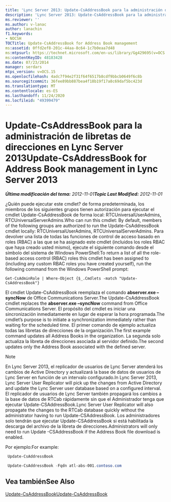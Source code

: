 ```yaml
---
title: 'Lync Server 2013: Update-CsAddressBook para la administración de libretas de direcciones'
description: 'Lync Server 2013: Update-CsAddressBook para la administración de libretas de direcciones.'
ms.reviewer: ''
ms.author: v-lanac
author: lanachin
f1.keywords:
- NOCSH
TOCTitle: Update-CsAddressBook for Address Book management
ms:assetid: 0ffd2ef8-201c-44aa-8c64-1c7b0eaa7d48
ms:mtpsurl: https://technet.microsoft.com/en-us/library/Gg429695(v=OCS.15)
ms:contentKeyID: 48183428
ms.date: 07/23/2014
manager: serdars
mtps_version: v=OCS.15
ms.openlocfilehash: 4adc7f94e2f31f64f6517b8cdf9bbcb0649f6c8b
ms.sourcegitcommit: 36fee89bb887bea4f18b19f17a8c69daf5bc423d
ms.translationtype: MT
ms.contentlocale: es-ES
ms.lasthandoff: 11/24/2020
ms.locfileid: "49399479"
---
```

# <a name="update-csaddressbook-for-address-book-management-in-lync-server-2013"></a><span data-ttu-id="7f8fb-103">Update-CsAddressBook para la administración de libretas de direcciones en Lync Server 2013</span><span class="sxs-lookup"><span data-stu-id="7f8fb-103">Update-CsAddressBook for Address Book management in Lync Server 2013</span></span>

<div data-xmlns="http://www.w3.org/1999/xhtml">

<div class="topic" data-xmlns="http://www.w3.org/1999/xhtml" data-msxsl="urn:schemas-microsoft-com:xslt" data-cs="https://msdn.microsoft.com/">

<div data-asp="https://msdn2.microsoft.com/asp">



</div>

<div id="mainSection">

<div id="mainBody"><span data-ttu-id="7f8fb-104">

<span> </span></span><span class="sxs-lookup"><span data-stu-id="7f8fb-104">

<span> </span></span></span>

<span data-ttu-id="7f8fb-105">_**Última modificación del tema:** 2012-11-01_</span><span class="sxs-lookup"><span data-stu-id="7f8fb-105">_**Topic Last Modified:** 2012-11-01_</span></span>

<span data-ttu-id="7f8fb-106">¿Quién puede ejecutar este cmdlet? de forma predeterminada, los miembros de los siguientes grupos tienen autorización para ejecutar el cmdlet Update-CsAddressBook de forma local: RTCUniversalUserAdmins, RTCUniversalServerAdmins.</span><span class="sxs-lookup"><span data-stu-id="7f8fb-106">Who can run this cmdlet: By default, members of the following groups are authorized to run the Update-CsAddressBook cmdlet locally: RTCUniversalUserAdmins, RTCUniversalServerAdmins.</span></span> <span data-ttu-id="7f8fb-107">Para devolver una lista de todas las funciones de control de acceso basado en roles (RBAC) a las que se ha asignado este cmdlet (incluidos los roles RBAC que haya creado usted mismo), ejecute el siguiente comando desde el símbolo del sistema de Windows PowerShell:</span><span class="sxs-lookup"><span data-stu-id="7f8fb-107">To return a list of all the role-based access control (RBAC) roles this cmdlet has been assigned to (including any custom RBAC roles you have created yourself), run the following command from the Windows PowerShell prompt:</span></span>

    Get-CsAdminRole | Where-Object {$_.Cmdlets -match "Update-CsAddressBook"}

<span data-ttu-id="7f8fb-108">El cmdlet Update-CsAddressBook reemplaza el comando **abserver.exe – syncNow** de Office Communications Server.</span><span class="sxs-lookup"><span data-stu-id="7f8fb-108">The Update-CsAddressBook cmdlet replaces the **abserver.exe –syncNow** command from Office Communications Server.</span></span> <span data-ttu-id="7f8fb-109">El propósito del cmdlet es iniciar una sincronización inmediatamente en lugar de esperar la hora programada.</span><span class="sxs-lookup"><span data-stu-id="7f8fb-109">The cmdlet’s purpose is to initiate a synchronization immediately rather than waiting for the scheduled time.</span></span> <span data-ttu-id="7f8fb-110">El primer comando de ejemplo actualiza todas las libretas de direcciones de la organización.</span><span class="sxs-lookup"><span data-stu-id="7f8fb-110">The first example command updates all Address Books in the organization.</span></span> <span data-ttu-id="7f8fb-111">La segunda solo actualiza la libreta de direcciones asociada al servidor definido.</span><span class="sxs-lookup"><span data-stu-id="7f8fb-111">The second updates only the Address Book associated with the defined server.</span></span>

<div>


> [!NOTE]  
> <span data-ttu-id="7f8fb-112">En Lync Server 2013, el replicador de usuarios de Lync Server atenderá los cambios de Active Directory y actualizará la base de datos de usuarios de Lync Server en función de un intervalo configurado.</span><span class="sxs-lookup"><span data-stu-id="7f8fb-112">In Lync Server 2013, Lync Server User Replicator will pick up the changes from Active Directory and update the Lync Server user database based on a configured interval.</span></span> <span data-ttu-id="7f8fb-113">El replicador de usuarios de Lync Server también propagará los cambios a la base de datos de RTCab rápidamente sin que el Administrador tenga que ejecutar Update-CSAddressBook.</span><span class="sxs-lookup"><span data-stu-id="7f8fb-113">Lync Server User Replicator will also propagate the changes to the RTCab database quickly without the administrator having to run Update-CSAddressBook.</span></span> <span data-ttu-id="7f8fb-114">Los administradores solo tendrán que ejecutar Update-CSAddressBook si está habilitada la descarga del archivo de la libreta de direcciones.</span><span class="sxs-lookup"><span data-stu-id="7f8fb-114">Administrators will only need to run Update -CSAddressBook if the Address Book file download is enabled.</span></span>



</div>

<span data-ttu-id="7f8fb-115">Por ejemplo:</span><span class="sxs-lookup"><span data-stu-id="7f8fb-115">For example:</span></span>

   ```PowerShell
    Update-CsAddressBook
   ```

   ```PowerShell
    Update-CsAddressBook -Fqdn atl-abs-001.contoso.com
   ```

<div>

## <a name="see-also"></a><span data-ttu-id="7f8fb-116">Vea también</span><span class="sxs-lookup"><span data-stu-id="7f8fb-116">See Also</span></span>


[<span data-ttu-id="7f8fb-117">Update-CsAddressBook</span><span class="sxs-lookup"><span data-stu-id="7f8fb-117">Update-CsAddressBook</span></span>](https://docs.microsoft.com/powershell/module/skype/Update-CsAddressBook)  
  

<span data-ttu-id="7f8fb-118"></div>

</div>

<span> </span>

</div>

</div>

</span><span class="sxs-lookup"><span data-stu-id="7f8fb-118"></div>

</div>

<span> </span>

</div>

</div>

</span></span></div>

